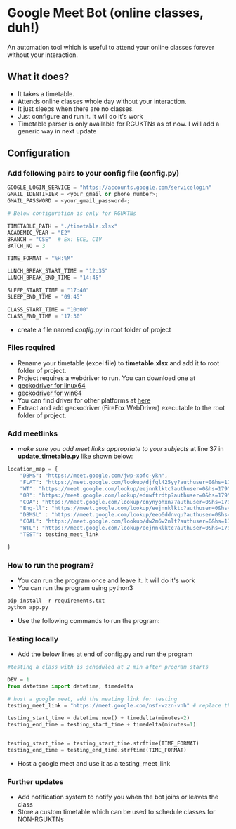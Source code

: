 # Google Meet Bot (online classes, duh!)
An automation tool which is useful to attend your online classes forever without your interaction.

## What it does?
- It takes a timetable.
- Attends online classes whole day without your interaction.
- It just sleeps when there are no classes.
- Just configure and run it. It will do it's work
- Timetable parser is only available for RGUKTNs as of now. I will add a generic way in next update


## Configuration

### Add following pairs to your config file (config.py)
```python
GOOGLE_LOGIN_SERVICE = "https://accounts.google.com/servicelogin"
GMAIL_IDENTIFIER = <your_gmail or phone_number>;
GMAIL_PASSWORD = <your_gmail_password>;

# Below configuration is only for RGUKTNs

TIMETABLE_PATH = "./timetable.xlsx"
ACADEMIC_YEAR = "E2"
BRANCH = "CSE"  # Ex: ECE, CIV
BATCH_NO = 3

TIME_FORMAT = "%H:%M"

LUNCH_BREAK_START_TIME = "12:35" 
LUNCH_BREAK_END_TIME = "14:45"

SLEEP_START_TIME = "17:40"
SLEEP_END_TIME = "09:45"

CLASS_START_TIME = "10:00"
CLASS_END_TIME = "17:30"
```
- create a file named _config.py_ in root folder of project

### Files required
- Rename your timetable (excel file) to __timetable.xlsx__ and add it to root folder of project.
- Project requires a webdriver to run. You can download one at 
- [geckodriver for linux64](https://github.com/mozilla/geckodriver/releases/download/v0.29.1/geckodriver-v0.29.1-linux64.tar.gz)
- [geckodriver for win64](https://github.com/mozilla/geckodriver/releases/download/v0.29.1/geckodriver-v0.29.1-win64.zip)
- You can find driver for other platforms at [here](https://github.com/mozilla/geckodriver/releases)
- Extract and add geckodriver (FireFox WebDriver) executable to the root folder of project.

### Add meetlinks 
- _make sure you add meet links appropriate to your subjects_ at line 37 in **update_timetable.py** like shown below:

```python
location_map = {
	"DBMS": "https://meet.google.com/jwp-xofc-ykn",
	"FLAT": "https://meet.google.com/lookup/djfgl425yy?authuser=0&hs=179",
	"WT": "https://meet.google.com/lookup/eejnnklktc?authuser=0&hs=179",
	"OR": "https://meet.google.com/lookup/ednwftrdtp?authuser=0&hs=179",
	"COA": "https://meet.google.com/lookup/cnynyohxn7?authuser=0&hs=179",
	"Eng-ll": "https://meet.google.com/lookup/eejnnklktc?authuser=0&hs=179",
	"DBMSL" : "https://meet.google.com/lookup/eeo6ddnvqu?authuser=0&hs=179",
	"COAL": "https://meet.google.com/lookup/dw2m6w2nlt?authuser=0&hs=179",
	"WTL": "https://meet.google.com/lookup/eejnnklktc?authuser=0&hs=179",
	"TEST": testing_meet_link

}
```

### How to run the program?
- You can run the program once and leave it. It will do it's work
- You can run the program using python3
```python
pip install -r requirements.txt
python app.py
```

- Use the following commands to run the program:

### Testing locally 
- Add the below lines at end of config.py and run the program
```python
#testing a class with is scheduled at 2 min after program starts

DEV = 1
from datetime import datetime, timedelta

# host a google meet, add the meating link for testing
testing_meet_link = "https://meet.google.com/nsf-wzzn-vnh" # replace this link

testing_start_time = datetime.now() + timedelta(minutes=2)
testing_end_time = testing_start_time + timedelta(minutes=1)


testing_start_time = testing_start_time.strftime(TIME_FORMAT)
testing_end_time = testing_end_time.strftime(TIME_FORMAT)
```
- Host a google meet and use it as a testing_meet_link

### Further updates

- Add notification system to notify you when the bot joins or leaves the class
- Store a custom timetable which can be used to schedule classes for NON-RGUKTNs

